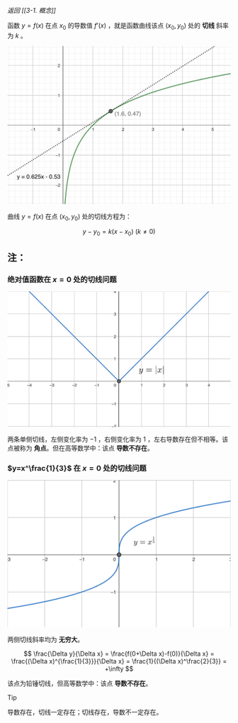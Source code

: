 *返回 [[3-1. 概念]]*

函数 $y=f(x)$ 在点 $x_0$ 的导数值 $f’(x)$ ，就是函数曲线该点 $(x_0,y_0)$ 处的 **切线** 斜率为 $k$ 。

![tangent](/assets/tangent.jpg)

曲线 $y=f(x)$ 在点 $(x_0, y_0)$ 处的切线方程为：

$$
y-y_0 = k(x-x_0) ~ (k \ne 0)
$$

## 注：

### 绝对值函数在 $x=0$ 处的切线问题

![abs](/assets/absx.jpg)

两条单侧切线，左侧变化率为 $-1$ ，右侧变化率为 $1$ ，左右导数存在但不相等。该点被称为 **角点**。但在高等数学中：该点 **导数不存在**。

### $y=x^\frac{1}{3}$ 在 $x=0$ 处的切线问题

![x^1/3](/assets/x13.jpg)

两侧切线斜率均为 **无穷大**。

$$
\frac{\Delta y}{\Delta x} = \frac{f(0+\Delta x)-f(0)}{\Delta x} = \frac{(\Delta x)^{\frac{1}{3}}}{\Delta x} = \frac{1}{(\Delta x)^\frac{2}{3}} = +\infty
$$

该点为铅锤切线，但高等数学中：该点 **导数不存在**。

> [!tip] 
> 导数存在，切线一定存在；切线存在，导数不一定存在。